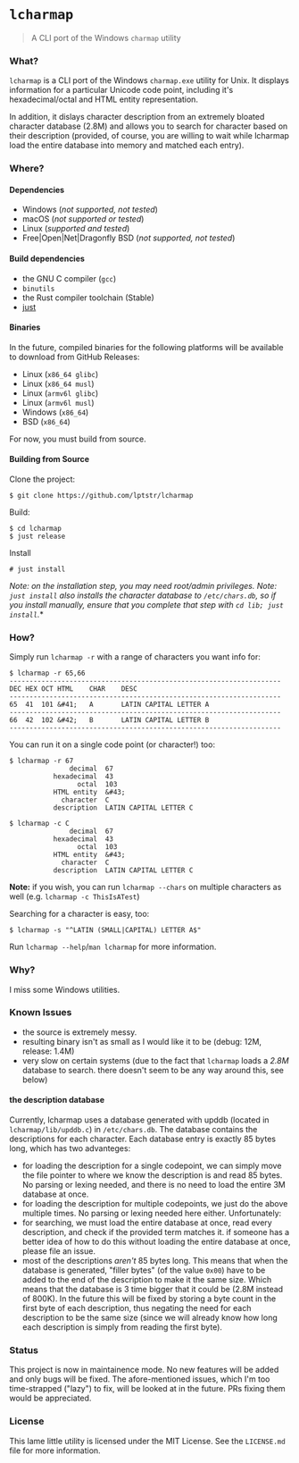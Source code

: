 # `lcharmap`

> A CLI port of the Windows `charmap` utility

### What?

`lcharmap` is a CLI port of the Windows `charmap.exe` utility for Unix.
It displays information for a particular Unicode code point, including
it's hexadecimal/octal and HTML entity representation.

In addition, it dislays character description from an extremely bloated
character database (2.8M) and allows you to search for character based
on their description (provided, of course, you are willing to wait while
lcharmap load the entire database into memory and matched each entry).

### Where?
#### Dependencies
- Windows (*not supported, not tested*)
- macOS (*not supported or tested*)
- Linux (*supported and tested*)
- Free|Open|Net|Dragonfly BSD (*not supported, not tested*)

#### Build dependencies
- the GNU C compiler (`gcc`)
- `binutils`
- the Rust compiler toolchain (Stable)
- [just](https://github.com/casey/just)

#### Binaries
In the future, compiled binaries for the following platforms will be
available to download from GitHub Releases:
- Linux (`x86_64 glibc`)
- Linux (`x86_64 musl`)
- Linux (`armv6l glibc`)
- Linux (`armv6l musl`)
- Windows (`x86_64`)
- BSD (`x86_64`)

For now, you must build from source.

#### Building from Source
Clone the project:
```
$ git clone https://github.com/lptstr/lcharmap
```

Build:
```
$ cd lcharmap
$ just release
```

Install
```
# just install
```

*Note: on the installation step, you may need root/admin privileges.*
*Note: `just install` also installs the character database to `/etc/chars.db`, so if
you install manually, ensure that you complete that step with `cd lib; just install`.**

### How?

Simply run `lcharmap -r` with a range of characters you want info for:
```
$ lcharmap -r 65,66
--------------------------------------------------------------------
DEC	HEX	OCT	HTML	CHAR    DESC
--------------------------------------------------------------------
65	41	101	&#41;	A       LATIN CAPITAL LETTER A
--------------------------------------------------------------------
66	42	102	&#42;	B       LATIN CAPITAL LETTER B
--------------------------------------------------------------------
```
You can run it on a single code point (or character!) too:
```
$ lcharmap -r 67
               decimal  67
           hexadecimal  43
                 octal  103
           HTML entity  &#43;
             character  C
           description  LATIN CAPITAL LETTER C

$ lcharmap -c C
               decimal  67
           hexadecimal  43
                 octal  103
           HTML entity  &#43;
             character  C
           description  LATIN CAPITAL LETTER C
```

**Note:** if you wish, you can run `lcharmap --chars` on multiple characters as well (e.g. `lcharmap -c ThisIsATest`)

Searching for a character is easy, too:
```
$ lcharmap -s "^LATIN (SMALL|CAPITAL) LETTER A$"
```

Run `lcharmap --help`/`man lcharmap` for more information.

### Why?
I miss some Windows utilities.

### Known Issues
- the source is extremely messy.
- resulting binary isn't as small as I would like it to be (debug: 12M, release: 1.4M)
- very slow on certain systems (due to the fact that `lcharmap` loads a *2.8M* database to search. there doesn't
seem to be any way around this, see below)

#### the description database
Currently, lcharmap uses a database generated with upddb (located in `lcharmap/lib/upddb.c`) in `/etc/chars.db`. The database contains the
descriptions for each character. Each database entry is exactly 85 bytes long, which has two advanteges:
- for loading the description for a single codepoint, we can simply move the file pointer to where we know the description is
  and read 85 bytes. No parsing or lexing needed, and there is no need to load the entire 3M database at once.
- for loading the description for multiple codepoints, we just do the above multiple times. No parsing or lexing needed here either.
Unfortunately:
- for searching, we must load the entire database at once, read every description, and check if the provided term matches it.
  if someone has a better idea of how to do this without loading the entire database at once, please file an issue.
- most of the descriptions *aren't* 85 bytes long. This means that when the database is generated, "filler bytes" (of the value `0x00`)
  have to be added to the end of the description to make it the same size. Which means that the database is 3 time bigger that it could
  be (2.8M instead of 800K). In the future this will be fixed by storing a byte count in the first byte of each description, thus negating
  the need for each description to be the same size (since we will already know how long each description is simply from reading the first byte).

### Status
This project is now in maintainence mode. No new features will be added and only bugs will be fixed.
The afore-mentioned issues, which I'm too time-strapped ("lazy") to fix, will be looked at in the future. PRs
fixing them would be appreciated.

### License
This lame little utility is licensed under the MIT License. See the `LICENSE.md`
file for more information.
